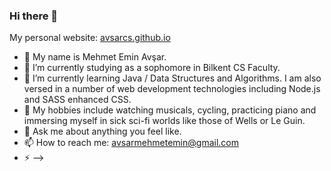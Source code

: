 ### Hi there 👋

My personal website:
[avsarcs.github.io](https://avsarcs.github.io/)

- 🔭 My name is Mehmet Emin Avşar.
- 🌱 I’m currently studying as a sophomore in Bilkent CS Faculty.
- 👯 I’m currently learning Java / Data Structures and Algorithms. I am also versed in a number of web development technologies including Node.js and SASS enhanced CSS.
- 🤔 My hobbies include watching musicals, cycling, practicing piano and immersing myself in sick sci-fi worlds like those of Wells or Le Guin.
- 💬 Ask me about anything you feel like.
- 📫 How to reach me: avsarmehmetemin@gmail.com
- ⚡
-->
